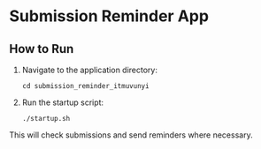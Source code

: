 # Submission Reminder App

## How to Run
1. Navigate to the application directory:
   
   `cd submission_reminder_itmuvunyi`

2. Run the startup script:
   
   `./startup.sh`

This will check submissions and send reminders where necessary.
